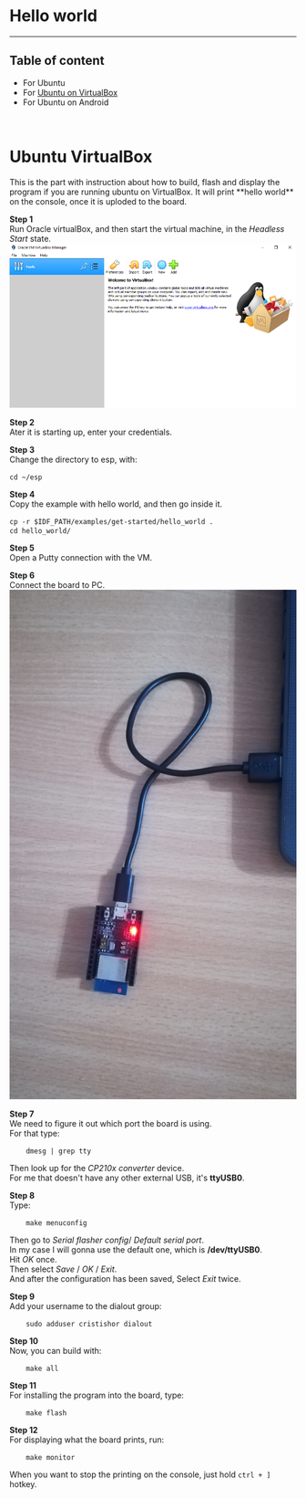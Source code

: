 # Hello world
---

## Table of content

- For Ubuntu
- For [Ubuntu on VirtualBox](#ubuntu-vBox)
- For Ubuntu on Android

<br />
<!--<h1 id="ubuntu-directly">Ubuntu</h1>
This is the part with instruction about how to build, flash and display the program if you are running ubuntu os. It will print **hello world** on the console, once it is uploded to the board.-->

<h1 id="ubuntu-vBox">Ubuntu VirtualBox</h1>
This is the part with instruction about how to build, flash and display the program if you are running ubuntu on VirtualBox. It will print **hello world** on the console, once it is uploded to the board.

**Step 1**<br>
Run Oracle virtualBox, and then start the virtual machine, in the *Headless Start* state.<br>
![vBox_1](https://github.com/Cristishor201/ESP8266/blob/main/installation/ubuntu-vBox/vBox_7.png)

**Step 2**<br>
Ater it is starting up, enter your credentials.

**Step 3**<br>
Change the directory to esp, with:<br>

	cd ~/esp

**Step 4**<br>
Copy the example with hello world, and then go inside it.<br>

	cp -r $IDF_PATH/examples/get-started/hello_world .
	cd hello_world/

**Step 5**<br>
Open a Putty connection with the VM.

**Step 6**<br> 
Connect the board to PC.<br>
![vBox_37](https://github.com/Cristishor201/ESP8266/blob/main/installation/ubuntu-vBox/vBox_37.jpg)

**Step 7**<br>
We need to figure it out which port the board is using.<br>
For that type:<br>
```
	dmesg | grep tty
```

Then look up for the *CP210x converter* device.<br>
For me that doesn't have any other external USB, it's **ttyUSB0**.

**Step 8**<br>
Type:<br>
```
	make menuconfig
```

Then go to *Serial flasher config*/ *Default serial port*.<br>
In my case I will gonna use the default one, which is **/dev/ttyUSB0**.<br>
Hit *OK* once.<br>
Then select *Save* / *OK* / *Exit*.<br>
And after the configuration has been saved, Select *Exit* twice.

**Step 9**<br>
Add your username to the dialout group:<br>
```
	sudo adduser cristishor dialout
```

**Step 10**<br>
Now, you can build with:<br>
```
	make all
```

**Step 11**<br>
For installing the program into the board, type:<br>
```
	make flash
```

**Step 12**<br>
For displaying what the board prints, run:<br>
```
	make monitor
```

When you want to stop the printing on the console, just hold `ctrl + ]` hotkey.
